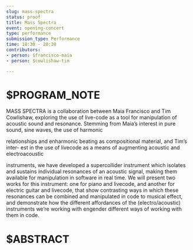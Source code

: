 ```yaml
---
slug: mass-spectra
status: proof
title: Mass Spectra
event: opening-concert
type: performance
submission_type: Performance
time: 18:30 - 20:30
contributors:
- person: $francisco-maia
- person: $cowlishaw-tim

---
```


# $PROGRAM_NOTE

MASS SPECTRA is a collaboration between Maia Francisco and Tim Cowlishaw,
exploring the use of live-code as a tool for manipulation of acoustic sound and
resonance.
Stemming from Maia’s interest in pure sound, sine waves, the use of harmonic

relationships and enharmonic beating as compositional material, and Tim’s inter-
est in the use of livecode as a means of augmenting acoustic and electroacoustic

instruments, we have developed a supercollider instrument which isolates and
sustains individual resonances of an acoustic signal, making them available for
manipulation in software in real time.
We will present two works for this instrument: one for piano and livecode, and
another for electric guitar and livecode, that show contrasting ways in which
these resonances can be combined and manipulated in code to musical effect, and
demonstrate how the different affordances of the (electro/acoustic) instruments
we’re working with engender different ways of working with them in code.

# $ABSTRACT



